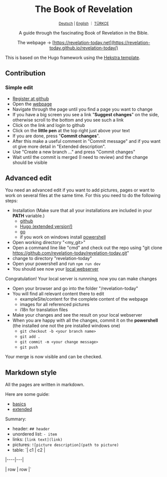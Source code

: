 <div align="center">
  <h1 align="center">The Book of Revelation</h1>
  <sup align="center"><a href="README.de.md">Deutsch</a> | <a href="README.md">English</a> ｜ <a href="README.tr.md">TÜRKÇE</a></sup>
  <p align="center">A guide through the fascinating Book of Revelation in the Bible.</p>

The webpage → [https://revelation-today.net](https://revelation-today.github.io/revelation-today/)
</div>

This is based on the Hugo framework using the [Hekstra template](https://imfing.github.io/hextra/).

## Contribution

### Simple edit

- [Register at github](https://github.com/signup?ref_cta=Sign+up&ref_loc=header+logged+out&ref_page=%2F&source=header-home)
- Open the [webpage](https://revelation-today.github.io/revelation-today/)
- Navigate through the page until you find a page you want to change
- If you have a big screen you see a link "**Suggest changes**" on the side, otherwise scroll to the bottom and you see such a link
- Click on the link and login to github
- Click on the **little pen** at the top right just above your text
- If you are done, press "**Commit changes**".
- After this make a useful comment in "Commit message" and if you want ot give more detail in "Extended description". 
- Use "Create a new branch ..." and press "Commit changes"
- Wait until the commit is merged (I need to review) and the change should be visible

## Advanced edit

You need an advanced edit if you want to add pictures, pages or want to work on several files at the same time. For this you need to do the following steps:
- Installation (Make sure that all your installations are included in your **PATH** variable.)
    - [github](https://git-scm.com/)
    - [Hugo (extended version!)](https://gohugo.io/installation/)
    - [go](https://go.dev/)
    - if you work on windows install [powershell](https://learn.microsoft.com/en-us/powershell/scripting/install/installing-powershell-on-windows?view=powershell-7.4)
- Open working directory "<my_git>" 
- Open a command line like "cmd" and check out the repo using "git clone https://github.com/revelation-today/revelation-today.git"
- change to directory "revelation-today"
- Open your powershell and run `npm run dev`
- You should see now your [local webserver](http://localhost:1313/)

Congratulation! Your local server is runnning, now you can make changes

- Open your browser and go into the folder "<my-git>/revelation-today"
- You will find all relevant content there to edit
    - exampleSite/content for the complete content of the webpage
    - images for all referenced pictures
    - i18n for translation files
- Make your changes and see the result on your local webserver
- When you are happy with all the changes, commit it on the **powershell** (the installed one not the pre installed windows one)
    - `git checkout -b <your branch name>`
    - `git add .`
    - `git commit -m <your change message>`
    - `git push`
    
Your merge is now visible and can be checked.

## Markdown style

All the pages are written in markdown. 

Here are some guide:
- [basics](https://www.markdownguide.org/basic-syntax/)
- [extended](https://www.markdownguide.org/extended-syntax/)

Summary:
- header: `## header`
- unordered list: `- item`
- links: `[link text](link)`
- pictures: `![picture description](path to picture)`
- table: `| c1 | c2 |

|----|---|

| row | row |`
